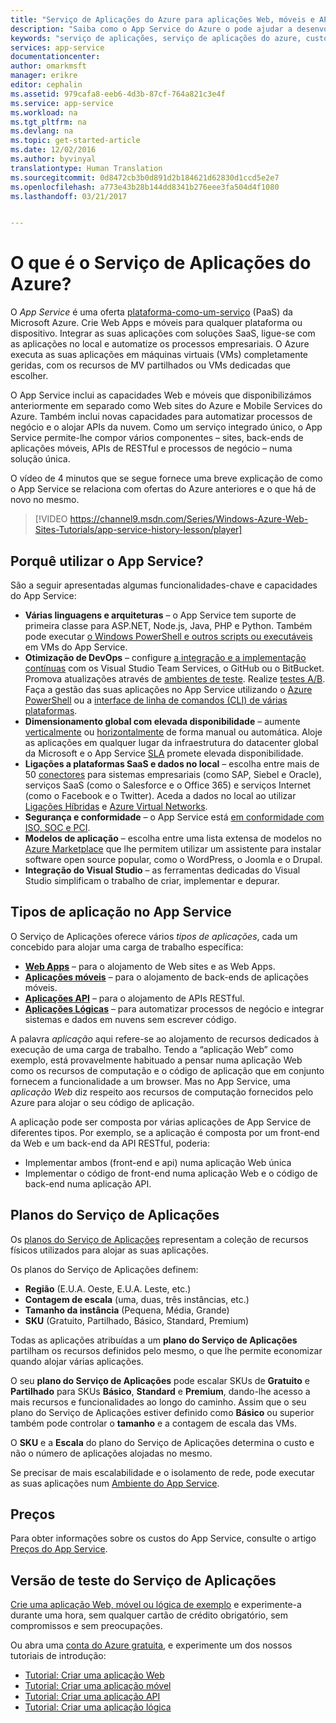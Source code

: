 ```yaml
---
title: "Serviço de Aplicações do Azure para aplicações Web, móveis e API| Microsoft Docs"
description: "Saiba como o App Service do Azure o pode ajudar a desenvolver, implementar e gerir Web Apps e móveis."
keywords: "serviço de aplicações, serviço de aplicações do azure, custo do serviço de aplicações, dimensionamento, dimensionável, implementação de aplicações, implementação de aplicações do azure, paas, plataforma-como-serviço, web site, site, web, azure mobile"
services: app-service
documentationcenter: 
author: omarkmsft
manager: erikre
editor: cephalin
ms.assetid: 979cafa8-eeb6-4d3b-87cf-764a821c3e4f
ms.service: app-service
ms.workload: na
ms.tgt_pltfrm: na
ms.devlang: na
ms.topic: get-started-article
ms.date: 12/02/2016
ms.author: byvinyal
translationtype: Human Translation
ms.sourcegitcommit: 0d8472cb3b0d891d2b184621d62830d1ccd5e2e7
ms.openlocfilehash: a773e43b28b144dd8341b276eee3fa504d4f1080
ms.lasthandoff: 03/21/2017


---
```

# <a name="what-is-azure-app-service"></a>O que é o Serviço de Aplicações do Azure?
O *App Service* é uma oferta [plataforma-como-um-serviço](https://en.wikipedia.org/wiki/Platform_as_a_service) (PaaS) da Microsoft Azure. Crie Web Apps e móveis para qualquer plataforma ou dispositivo. Integrar as suas aplicações com soluções SaaS, ligue-se com as aplicações no local e automatize os processos empresariais. O Azure executa as suas aplicações em máquinas virtuais (VMs) completamente geridas, com os recursos de MV partilhados ou VMs dedicadas que escolher.

O App Service inclui as capacidades Web e móveis que disponibilizámos anteriormente em separado como Web sites do Azure e Mobile Services do Azure. Também inclui novas capacidades para automatizar processos de negócio e o alojar APIs da nuvem. Como um serviço integrado único, o App Service permite-lhe compor vários componentes – sites, back-ends de aplicações móveis, APIs de RESTful e processos de negócio – numa solução única.

O vídeo de 4 minutos que se segue fornece uma breve explicação de como o App Service se relaciona com ofertas do Azure anteriores e o que há de novo no mesmo.

> [!VIDEO https://channel9.msdn.com/Series/Windows-Azure-Web-Sites-Tutorials/app-service-history-lesson/player]
> 
> 

## <a name="why-use-app-service"></a>Porquê utilizar o App Service?
São a seguir apresentadas algumas funcionalidades-chave e capacidades do App Service:

* **Várias linguagens e arquiteturas** – o App Service tem suporte de primeira classe para ASP.NET, Node.js, Java, PHP e Python. Também pode executar [o Windows PowerShell e outros scripts ou executáveis](../app-service-web/web-sites-create-web-jobs.md) em VMs do App Service.
* **Otimização de DevOps** – configure [a integração e a implementação contínuas](../app-service-web/app-service-continuous-deployment.md) com os Visual Studio Team Services, o GitHub ou o BitBucket. Promova atualizações através de [ambientes de teste](../app-service-web/web-sites-staged-publishing.md). Realize [testes A/B](../app-service-web/app-service-web-test-in-production-get-start.md). Faça a gestão das suas aplicações no App Service utilizando o [Azure PowerShell](/powershell/azureps-cmdlets-docs) ou a [interface de linha de comandos (CLI) de várias plataformas](../cli-install-nodejs.md).
* **Dimensionamento global com elevada disponibilidade** – aumente [verticalmente](../app-service-web/web-sites-scale.md) ou [horizontalmente](../monitoring-and-diagnostics/insights-how-to-scale.md) de forma manual ou automática. Aloje as aplicações em qualquer lugar da infraestrutura do datacenter global da Microsoft e o App Service [SLA](https://azure.microsoft.com/support/legal/sla/app-service/) promete elevada disponibilidade.
* **Ligações a plataformas SaaS e dados no local** – escolha entre mais de 50 [conectores](../connectors/apis-list.md) para sistemas empresariais (como SAP, Siebel e Oracle), serviços SaaS (como o Salesforce e o Office 365) e serviços Internet (como o Facebook e o Twitter). Aceda a dados no local ao utilizar [Ligações Híbridas](../biztalk-services/integration-hybrid-connection-overview.md) e [Azure Virtual Networks](../app-service-web/web-sites-integrate-with-vnet.md).
* **Segurança e conformidade** – o App Service está [em conformidade com ISO, SOC e PCI](https://www.microsoft.com/TrustCenter/).
* **Modelos de aplicação** – escolha entre uma lista extensa de modelos no [Azure Marketplace](https://azure.microsoft.com/marketplace/) que lhe permitem utilizar um assistente para instalar software open source popular, como o WordPress, o Joomla e o Drupal.
* **Integração do Visual Studio** – as ferramentas dedicadas do Visual Studio simplificam o trabalho de criar, implementar e depurar.

## <a name="app-types-in-app-service"></a>Tipos de aplicação no App Service
O Serviço de Aplicações oferece vários *tipos de aplicações*, cada um concebido para alojar uma carga de trabalho específica:

* [**Web Apps**](../app-service-web/app-service-web-overview.md) – para o alojamento de Web sites e as Web Apps.
* [**Aplicações móveis**](../app-service-mobile/app-service-mobile-value-prop.md) – para o alojamento de back-ends de aplicações móveis.
* [**Aplicações API**](../app-service-api/app-service-api-apps-why-best-platform.md) – para o alojamento de APIs RESTful.
* [**Aplicações Lógicas**](../logic-apps/logic-apps-what-are-logic-apps.md) – para automatizar processos de negócio e integrar sistemas e dados em nuvens sem escrever código.

A palavra *aplicação* aqui refere-se ao alojamento de recursos dedicados à execução de uma carga de trabalho. Tendo a “aplicação Web” como exemplo, está provavelmente habituado a pensar numa aplicação Web como os recursos de computação e o código de aplicação que em conjunto fornecem a funcionalidade a um browser. Mas no App Service, uma *aplicação Web* diz respeito aos recursos de computação fornecidos pelo Azure para alojar o seu código de aplicação. 

A aplicação pode ser composta por várias aplicações de App Service de diferentes tipos. Por exemplo, se a aplicação é composta por um front-end da Web e um back-end da API RESTful, poderia:

- Implementar ambos (front-end e api) numa aplicação Web única  
- Implementar o código de front-end numa aplicação Web e o código de back-end numa aplicação API. 



## <a name="app-service-plans"></a>Planos do Serviço de Aplicações
Os [planos do Serviço de Aplicações](azure-web-sites-web-hosting-plans-in-depth-overview.md) representam a coleção de recursos físicos utilizados para alojar as suas aplicações.

Os planos do Serviço de Aplicações definem:

- **Região** (E.U.A. Oeste, E.U.A. Leste, etc.)
- **Contagem de escala** (uma, duas, três instâncias, etc.)
- **Tamanho da instância** (Pequena, Média, Grande)
- **SKU** (Gratuito, Partilhado, Básico, Standard, Premium)

Todas as aplicações atribuídas a um **plano do Serviço de Aplicações** partilham os recursos definidos pelo mesmo, o que lhe permite economizar quando alojar várias aplicações.

O seu **plano do Serviço de Aplicações** pode escalar SKUs de **Gratuito** e **Partilhado** para SKUs **Básico**, **Standard** e **Premium**, dando-lhe acesso a mais recursos e funcionalidades ao longo do caminho. Assim que o seu plano do Serviço de Aplicações estiver definido como **Básico** ou superior também pode controlar o **tamanho** e a contagem de escala das VMs.

O **SKU** e a **Escala** do plano do Serviço de Aplicações determina o custo e não o número de aplicações alojadas no mesmo. 

Se precisar de mais escalabilidade e o isolamento de rede, pode executar as suas aplicações num [Ambiente do App Service](../app-service-web/app-service-app-service-environment-intro.md).

## <a name="pricing"></a>Preços
Para obter informações sobre os custos do App Service, consulte o artigo [Preços do App Service](https://azure.microsoft.com/pricing/details/app-service/).

## <a name="test-drive-app-service"></a>Versão de teste do Serviço de Aplicações
[Crie uma aplicação Web, móvel ou lógica de exemplo](https://azure.microsoft.com/try/app-service/) e experimente-a durante uma hora, sem qualquer cartão de crédito obrigatório, sem compromissos e sem preocupações.

Ou abra uma [conta do Azure gratuita](https://azure.microsoft.com/pricing/free-trial/), e experimente um dos nossos tutoriais de introdução:

* [Tutorial: Criar uma aplicação Web](../app-service-web/app-service-web-get-started.md)
* [Tutorial: Criar uma aplicação móvel](../app-service-mobile/app-service-mobile-android-get-started.md)
* [Tutorial: Criar uma aplicação API](../app-service-api/app-service-api-dotnet-get-started.md)
* [Tutorial: Criar uma aplicação lógica](../logic-apps/logic-apps-create-a-logic-app.md)



